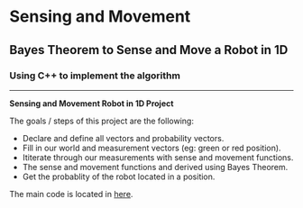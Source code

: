 # **Sensing and Movement**

## Bayes Theorem to Sense and Move a Robot in 1D

### Using C++ to implement the algorithm

---

**Sensing and Movement Robot in 1D Project**

The goals / steps of this project are the following:

* Declare and define all vectors and probability vectors.
* Fill in our world and measurement vectors (eg: green or red position).
* Ititerate through our measurements with sense and movement functions.
* The sense and movement functions and derived using Bayes Theorem.
* Get the probablity of the robot located in a position.

The main code is located in [here](./one_d_sensing_and_movement.cpp).
